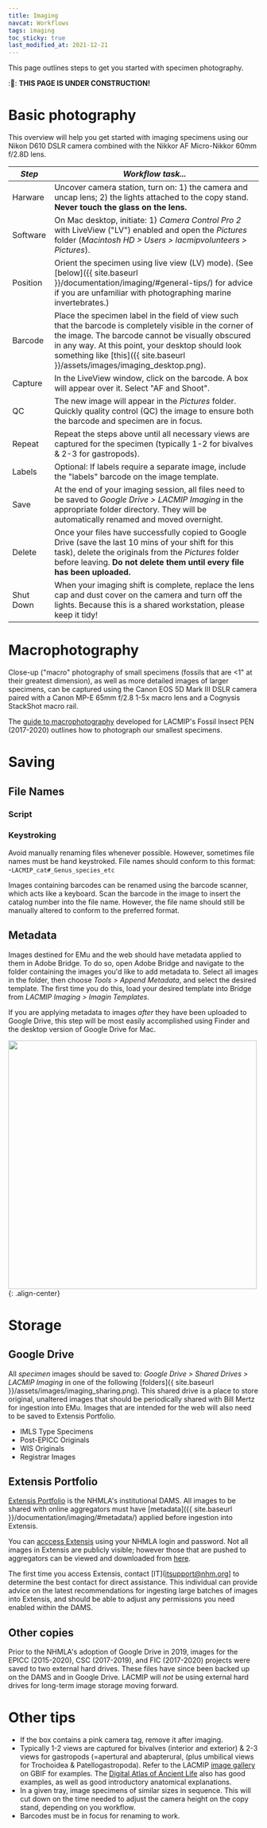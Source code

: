 ```yaml
---
title: Imaging
navcat: Workflows
tags: imaging
toc_sticky: true
last_modified_at: 2021-12-21
---
```


This page outlines steps to get you started with specimen photography.

::construction:: **THIS PAGE IS UNDER CONSTRUCTION!**

# Basic photography
This overview will help you get started with imaging specimens using our Nikon D610 DSLR camera combined with the Nikkor AF Micro-Nikkor 60mm f/2.8D lens.

*Step* | *Workflow task...*
   --- | ---
   Harware | Uncover camera station, turn on: 1) the camera and uncap lens; 2) the lights attached to the copy stand. **Never touch the glass on the lens.**
   Software | On Mac desktop, initiate: 1) *Camera Control Pro 2* with LiveView ("LV") enabled and open the _Pictures_ folder (_Macintosh HD > Users > lacmipvolunteers > Pictures_).
   Position | Orient the specimen using live view (LV) mode). (See [below]({{ site.baseurl }}/documentation/imaging/#general-tips/) for advice if you are unfamiliar with photographing marine invertebrates.)
   Barcode | Place the specimen label in the field of view such that the barcode is completely visible in the corner of the image. The barcode cannot be visually obscured in any way. At this point, your desktop should look something like [this]({{ site.baseurl }}/assets/images/imaging_desktop.png).
   Capture | In the LiveView window, click on the barcode. A box will appear over it. Select "AF and Shoot". 
   QC| The new image will appear in the _Pictures_ folder. Quickly quality control (QC) the image to ensure both the barcode and specimen are in focus.
   Repeat | Repeat the steps above until all necessary views are captured for the specimen (typically 1-2 for bivalves & 2-3 for gastropods).
   Labels | Optional: If labels require a separate image, include the "labels" barcode on the image template. 
   Save | At the end of your imaging session, all files need to be saved to _Google Drive > LACMIP Imaging_ in the appropriate folder directory. They will be automatically renamed and moved overnight. 
   Delete | Once your files have successfully copied to Google Drive (save the last 10 mins of your shift for this task), delete the originals from the _Pictures_ folder before leaving. **Do not delete them until every file has been uploaded.**
   Shut Down | When your imaging shift is complete, replace the lens cap and dust cover on the camera and turn off the lights. Because this is a shared workstation, please keep it tidy!

# Macrophotography

Close-up ("macro" photography of small specimens (fossils that are <1" at their greatest dimension), as well as more detailed images of larger specimens, can be captured using the Canon EOS 5D Mark III DSLR camera paired with a Canon MP-E 65mm f/2.8 1-5x macro lens and a Cognysis StackShot macro rail.

The [guide to macrophotography](https://drive.google.com/file/d/1VsrV8OBMxUAjes_QLagHZisrnTrAbwyv/view?usp=sharing) developed for LACMIP's Fossil Insect PEN (2017-2020) outlines how to photograph our smallest specimens.
   
# Saving
## File Names
### Script

### Keystroking
Avoid manually renaming files whenever possible. However, sometimes file names must be hand keystroked. File names should conform to this format:
-`LACMIP_cat#_Genus_species_etc`

Images containing barcodes can be renamed using the barcode scanner, which acts like a keyboard. Scan the barcode in the image to insert the catalog number into the file name. However, the file name should still be manually altered to conform to the preferred format.

## Metadata
Images destined for EMu and the web should have metadata applied to them in Adobe Bridge. To do so, open Adobe Bridge and navigate to the folder containing the images you'd like to add metadata to. Select all images in the folder, then choose _Tools > Append Metadata_, and select the desired template. The first time you do this, load your desired template into Bridge from _LACMIP Imaging > Imagin Templates_.

If you are applying metadata to images _after_ they have been uploaded to Google Drive, this step will be most easily accomplished using Finder and the desktop version of Google Drive for Mac.

<img src="{{ site.baseurl }}/assets/images/imaging_metadata.jpg" alt="" width="500"/>{: .align-center}

# Storage
## Google Drive
All *specimen* images should be saved to: _Google Drive > Shared Drives > LACMIP Imaging_ in one of the following [folders]{{ site.baseurl }}/assets/images/imaging_sharing.png). This shared drive is a place to store original, unaltered images that should be periodically shared with Bill Mertz for ingestion into EMu. Images that are intended for the web will also need to be saved to Extensis Portfolio.
- IMLS Type Specimens
- Post-EPICC Originals
- WIS Originals
- Registrar Images

## Extensis Portfolio
[Extensis Portfolio](https://www.extensis.com/portfolio) is the NHMLA's institutional DAMS. All images to be shared with online aggregators must have [metadata]({{ site.baseurl }}/documentation/imaging/#metadata/) applied before ingestion into Extensis.

You can [acccess Extensis](https://digitalgallery.nhm.org:9443/#/) using your NHMLA login and password. Not all images in Extensis are publicly visible; however those that are pushed to aggregators can be viewed and downloaded from [here](http://digitalgallery.nhm.org:8085/invertpaleo_nhm/#/).

The first time you access Extensis, contact [IT](itsupport@nhm.org] to determine the best contact for direct assistance. This individual can provide advice on the latest recommendations for ingesting large batches of images into Extensis, and should be able to adjust any permissions you need enabled within the DAMS.

## Other copies
Prior to the NHMLA's adoption of Google Drive in 2019, images for the EPICC (2015-2020), CSC (2017-2019), and FIC (2017-2020) projects were saved to two external hard drives. These files have since been backed up on the DAMS and in Google Drive. LACMIP will _not_ be using external hard drives for long-term image storage moving forward.

# Other tips
- If the box contains a pink camera tag, remove it after imaging.
- Typically 1-2 views are captured for bivalves (interior and exterior) & 2-3 views for gastropods (=apertural and abapterural, (plus umbilical views for Trochoidea & Patellogastropoda). Refer to the LACMIP [image gallery](https://www.gbif.org/occurrence/gallery?dataset_key=f0a7ca6e-8da6-4629-97bd-0368705a4d6b) on GBIF for examples. The [Digital Atlas of Ancient Life](https://www.digitalatlasofancientlife.org/learn/mollusca/) also has good examples, as well as good introductory anatomical explanations.
- In a given tray, image specimens of similar sizes in sequence. This will cut down on the time needed to adjust the camera height on the copy stand, depending on you workflow.
- Barcodes must be in focus for renaming to work.
